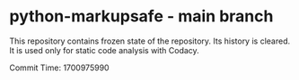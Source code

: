 # python-markupsafe - main branch

This repository contains frozen state of the repository.
Its history is cleared. It is used only for static code
analysis with Codacy.

Commit Time: 1700975990